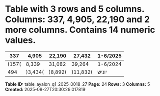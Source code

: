 # Table with 3 rows and 5 columns. Columns: 337, 4,905, 22,190 and 2 more columns. Contains 14 numeric values.

| 337 | 4,905 | 22,190 | 27,432 | 1-6/2025 |
|---|---|---|---|---|
| )157( | 8,339 | 31,082 | 39,264 | 1-6/2024 |
| 494 | )3,434( | )8,892( | )11,832( | יוניש |

**Table ID:** table_ayalon_q1_2025_0018_27
**Page:** 24
**Rows:** 3
**Columns:** 5
**Created:** 2025-08-27T20:30:29.017819

